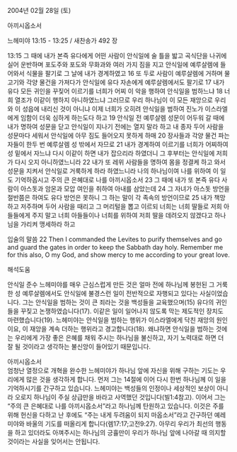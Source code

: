 2004년 02월 28일 (토)

아끼시옵소서



느헤미야 13:15 - 13:25 / 새찬송가 492 장


13:15 그 때에 내가 본즉 유다에게 어떤 사람이 안식일에 술 틀을 밟고 곡식단을 나귀에 실어 운반하며 포도주와 포도와 무화과와 여러 가지 짐을 지고 안식일에 예루살렘에 들어와서 식물을 팔기로 그 날에 내가 경계하였고 16 또 두로 사람이 예루살렘에 거하며 물고기와 각양 물건을 가져다가 안식일에 유다 자손에게 예루살렘에서도 팔기로 17 내가 유다 모든 귀인을 꾸짖어 이르기를 너희가 어찌 이 악을 행하여 안식일을 범하느냐 18 너희 열조가 이같이 행하지 아니하였느냐 그러므로 우리 하나님이 이 모든 재앙으로 우리와 이 성읍에 내리신 것이 아니냐 이제 너희가 오히려 안식일을 범하여 진노가 이스라엘에게 임함이 더욱 심하게 하는도다 하고 19 안식일 전 예루살렘 성문이 어두워 갈 때에 내가 명하여 성문을 닫고 안식일이 지나기 전에는 열지 말라 하고 내 종자 두어 사람을 성문마다 세워서 안식일에 아무 짐도 들어오지 못하게 하매 20 장사들과 각양 물건 파는 자들이 한두 번 예루살렘 성 밖에서 자므로 21 내가 경계하여 이르기를 너희가 어찌하여 성 밑에서 자느냐 다시 이같이 하면 내가 잡으리라 하였더니 그 후부터는 안식일에 저희가 다시 오지 아니하였느니라 22 내가 또 레위 사람들을 명하여 몸을 정결케 하고 와서 성문을 지켜서 안식일로 거룩하게 하라 하였느니라 나의 하나님이여 나를 위하여 이 일도 기억하옵시고 주의 큰 은혜대로 나를 아끼시옵소서 23 그 때에 내가 또 본즉 유다 사람이 아스돗과 암몬과 모압 여인을 취하여 아내를 삼았는데 24 그 자녀가 아스돗 방언을 절반쯤은 하여도 유다 방언은 못하니 그 하는 말이 각 족속의 방언이므로 25 내가 책망하고 저주하며 두어 사람을 때리고 그 머리털을 뽑고 이르되 너희는 너희 딸들로 저희 아들들에게 주지 말고 너희 아들들이나 너희를 위하여 저희 딸을 데려오지 않겠다고 하나님을 가리켜 맹세하라 하고 

입술의 말씀 
22 Then I commanded the Levites to purify themselves and go and guard the gates in order to keep the Sabbath day holy. Remember me for this also, O my God, and show mercy to me according to your great love.

해석도움





안식일 준수 
느헤미야를 매우 근심스럽게 만든 것은 얼마 전에 하나님께 봉헌된 그 거룩한 성 예루살렘에서도 안식일에 불경스런 일이 전반적으로 자행되고 있다는 사실이었습니다. 그는 안식일을 범하는 것이 큰 죄라는 것을 백성들을 교육했으며(15) 유다의 귀인들을 꾸짖고 논쟁하였습니다(17). 이같은 일이 일어나지 않도록 막는 제도적인 장치도 마련했습니다(19). 느헤미야는 안식일을 범하는 행위가 이스라엘에게 닥친 재앙의 원인이요, 이 재앙을 계속 더하는 행위라고 경고합니다(18). 왜냐하면 안식일을 범하는 것에는 우리에게 가장 좋은 은혜를 채워 주시는 하나님을 불신하고, 자기 노력대로 하면 더 잘 될 것이라고 생각하는 불신앙이 들어있기 때문입니다.   

아끼시옵소서  
엄청난 열정으로 개혁을 완수한 느헤미야가 하나님 앞에 자신을 위해 구하는 기도는 우리에게 많은 것을 생각하게 합니다. 먼저 그는 14절에 이어 다시 한번 하나님께 이 일을 기억하시기를 간구하고 있습니다. 느헤미야는 백성들의 인정이나 세상적인 보상이 아니라 오로지 하나님이 주실 상급만을 바라고 사역했던 것입니다(빌1:4참고). 이어서  그는 “주의 큰 은혜대로 나를 아끼시옵소서”라고 하나님께 탄원하고 있습니다. 이것은 주를 위해 헌신을 다하고 난 후에도 “주는 내게  두려움이 되지 마옵소서”라고 간구하던 예레미야와 바울의 기도를 떠올리게 합니다(렘17:17;고전9:27). 아무리 우리가 최선의 행동을 하고 있더라도 아껴주시는 하나님의 긍휼만이 우리가 하나님 앞에 나아갈 때 의지할 것이라는 사실을 잊어서는 안됩니다.